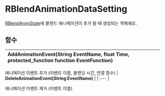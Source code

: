 # **RBlendAnimationDataSetting**


[RBlendAnimState](https://ditoland-utplus.gitbook.io/ditoland/api-reference/client/rblendanimstate)에 블랜드 애니메이션이 추가 될 때 생성되는 객체에요. 
## **함수**

| **AddAnimationEvent(String EventName, float Time, protected_function function EventFunction)** |
| :--- |

애니메이션 이벤트 추가 (이벤트 이름, 블렌딩 시간, 연결 함수) 
| **DeleteAnimationEvent(String EventName)** |
| :--- |

애니메이션 이벤트 제거 (이벤트 이름) 
